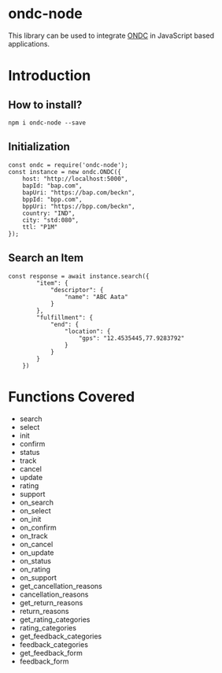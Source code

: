 # ondc-node

This library can be used to integrate [ONDC](http://ondc.org/) in JavaScript based applications.

# Introduction

## How to install?

`npm i ondc-node --save`

## Initialization

```
const ondc = require('ondc-node');
const instance = new ondc.ONDC({
    host: "http://localhost:5000",
    bapId: "bap.com",
    bapUri: "https://bap.com/beckn",
    bppId: "bpp.com",
    bppUri: "https://bpp.com/beckn",
    country: "IND",
    city: "std:080",
    ttl: "P1M"
});
```

## Search an Item

```
const response = await instance.search({
        "item": {
            "descriptor": {
                "name": "ABC Aata"
            }
        },
        "fulfillment": {
            "end": {
                "location": {
                    "gps": "12.4535445,77.9283792"
                }
            }
        }
    })
```

# Functions Covered

- search
- select
- init
- confirm
- status
- track
- cancel
- update
- rating
- support
- on_search
- on_select
- on_init
- on_confirm
- on_track
- on_cancel
- on_update
- on_status
- on_rating
- on_support
- get_cancellation_reasons
- cancellation_reasons
- get_return_reasons
- return_reasons
- get_rating_categories
- rating_categories
- get_feedback_categories
- feedback_categories
- get_feedback_form
- feedback_form